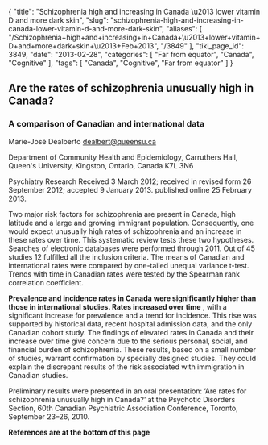 {
    "title": "Schizophrenia high and increasing in Canada \u2013 lower vitamin D and more dark skin",
    "slug": "schizophrenia-high-and-increasing-in-canada-lower-vitamin-d-and-more-dark-skin",
    "aliases": [
        "/Schizophrenia+high+and+increasing+in+Canada+\u2013+lower+vitamin+D+and+more+dark+skin+\u2013+Feb+2013",
        "/3849"
    ],
    "tiki_page_id": 3849,
    "date": "2013-02-28",
    "categories": [
        "Far from equator",
        "Canada",
        "Cognitive"
    ],
    "tags": [
        "Canada",
        "Cognitive",
        "Far from equator"
    ]
}


## Are the rates of schizophrenia unusually high in Canada?

### A comparison of Canadian and international data

Marie-José Dealberto dealbert@queensu.ca

Department of Community Health and Epidemiology, Carruthers Hall, Queen's University, Kingston, Ontario, Canada K7L 3N6

Psychiatry Research Received 3 March 2012; received in revised form 26 September 2012; accepted 9 January 2013. published online 25 February 2013.

Two major risk factors for schizophrenia are present in Canada, high latitude and a large and growing immigrant population. Consequently, one would expect unusually high rates of schizophrenia and an increase in these rates over time. This systematic review tests these two hypotheses. Searches of electronic databases were performed through 2011. Out of 45 studies 12 fulfilled all the inclusion criteria. The means of Canadian and international rates were compared by one-tailed unequal variance t-test. Trends with time in Canadian rates were tested by the Spearman rank correlation coefficient. 

 **Prevalence and incidence rates in Canada were significantly higher than those in international studies. Rates increased over time** , with a significant increase for prevalence and a trend for incidence. This rise was supported by historical data, recent hospital admission data, and the only Canadian cohort study. The findings of elevated rates in Canada and their increase over time give concern due to the serious personal, social, and financial burden of schizophrenia. These results, based on a small number of studies, warrant confirmation by specially designed studies. They could explain the discrepant results of the risk associated with immigration in Canadian studies.

Preliminary results were presented in an oral presentation: ‘Are rates for schizophrenia unusually high in Canada?’ at the Psychotic Disorders Section, 60th Canadian Psychiatric Association Conference, Toronto, September 23–26, 2010.

 **References are at the bottom of this page**